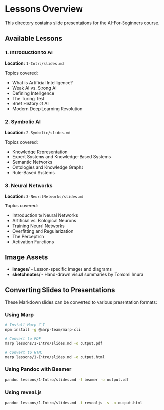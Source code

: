 # Lessons Overview

This directory contains slide presentations for the AI-For-Beginners course.

## Available Lessons

### 1. Introduction to AI
**Location:** `1-Intro/slides.md`

Topics covered:
- What is Artificial Intelligence?
- Weak AI vs. Strong AI
- Defining Intelligence
- The Turing Test
- Brief History of AI
- Modern Deep Learning Revolution

### 2. Symbolic AI
**Location:** `2-Symbolic/slides.md`

Topics covered:
- Knowledge Representation
- Expert Systems and Knowledge-Based Systems
- Semantic Networks
- Ontologies and Knowledge Graphs
- Rule-Based Systems

### 3. Neural Networks
**Location:** `3-NeuralNetworks/slides.md`

Topics covered:
- Introduction to Neural Networks
- Artificial vs. Biological Neurons
- Training Neural Networks
- Overfitting and Regularization
- The Perceptron
- Activation Functions

## Image Assets

- **images/** - Lesson-specific images and diagrams
- **sketchnotes/** - Hand-drawn visual summaries by Tomomi Imura

## Converting Slides to Presentations

These Markdown slides can be converted to various presentation formats:

### Using Marp
```bash
# Install Marp CLI
npm install -g @marp-team/marp-cli

# Convert to PDF
marp lessons/1-Intro/slides.md -o output.pdf

# Convert to HTML
marp lessons/1-Intro/slides.md -o output.html
```

### Using Pandoc with Beamer
```bash
pandoc lessons/1-Intro/slides.md -t beamer -o output.pdf
```

### Using reveal.js
```bash
pandoc lessons/1-Intro/slides.md -t revealjs -s -o output.html
```
